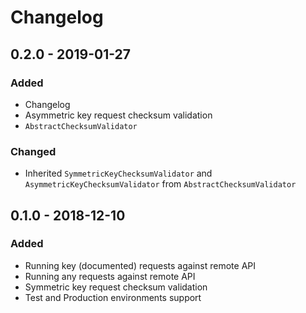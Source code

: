 # Changelog

## 0.2.0 - 2019-01-27
### Added
- Changelog
- Asymmetric key request checksum validation
- `AbstractChecksumValidator`

### Changed
- Inherited `SymmetricKeyChecksumValidator` and `AsymmetricKeyChecksumValidator` from `AbstractChecksumValidator`

## 0.1.0 - 2018-12-10
### Added
- Running key (documented) requests against remote API
- Running any requests against remote API
- Symmetric key request checksum validation
- Test and Production environments support